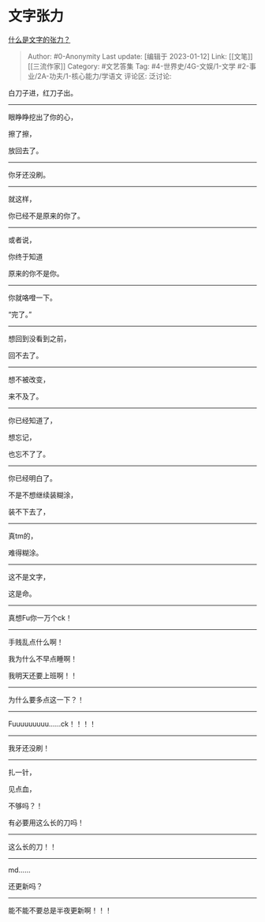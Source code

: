 # 文字张力
[什么是文字的张力？](https://www.zhihu.com/question/20815158/answer/1344519035)

> Author: #0-Anonymity
> Last update: [编辑于 2023-01-12]
> Link: [[文笔]] [[三流作家]]
> Category: #文艺答集
> Tag: #4-世界史/4G-文娱/1-文学 #2-事业/2A-功夫/1-核心能力/学语文
> 评论区:
> 泛讨论:

白刀子进，红刀子出。

--------------------

眼睁睁挖出了你的心，

擦了擦，

放回去了。

--------------------

你牙还没刷。

--------------------

就这样，

你已经不是原来的你了。

--------------------

或者说，

你终于知道

原来的你不是你。

--------------------

你就咯噔一下。

“完了。”

--------------------

想回到没看到之前，

回不去了。

--------------------

想不被改变，

来不及了。

--------------------

你已经知道了，

想忘记，

也忘不了了。

--------------------

你已经明白了。

不是不想继续装糊涂，

装不下去了，

--------------------

真tm的，

难得糊涂。

--------------------

这不是文字，

这是命。

--------------------

真想Fu你一万个ck！

--------------------

手贱乱点什么啊！

我为什么不早点睡啊！

我明天还要上班啊！！

--------------------

为什么要多点这一下？！

--------------------

Fuuuuuuuuu……ck！！！！

--------------------

我牙还没刷！

--------------------

扎一针，

见点血，

不够吗？！

有必要用这么长的刀吗！

--------------------

这么长的刀！！

--------------------

md……

还更新吗？

--------------------

能不能不要总是半夜更新啊！！！
